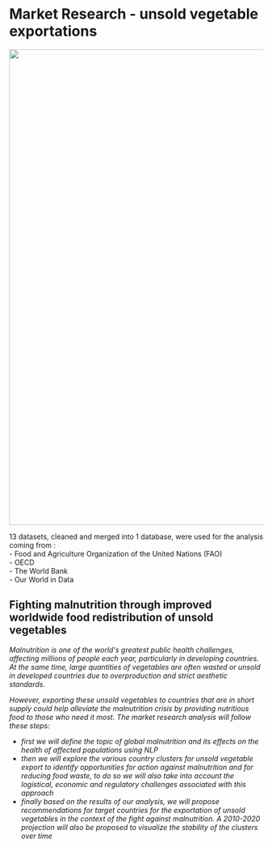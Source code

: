 # Market Research - unsold vegetable exportations

<img width="941" alt="" src="https://user-images.githubusercontent.com/67431758/233866607-ea285bd4-54cd-489c-be87-7cb9ea3ea62d.png">

13 datasets, cleaned and merged into 1 database, were used for the analysis coming from :
<br>- Food and Agriculture Organization of the United Nations (FAO)
<br>- OECD
<br>- The World Bank
<br>- Our World in Data

## Fighting malnutrition through improved worldwide food redistribution of unsold vegetables

*Malnutrition is one of the world's greatest public health challenges, affecting millions of people each year, particularly in developing countries. At the same time, large quantities of vegetables are often wasted or unsold in developed countries due to overproduction and strict aesthetic standards.*

*However, exporting these unsold vegetables to countries that are in short supply could help alleviate the malnutrition crisis by providing nutritious food to those who need it most. The market research analysis will follow these steps:*

+ *first we will define the topic of global malnutrition and its effects on the health of affected populations using NLP*
+ *then we will explore the various country clusters for unsold vegetable export to identify opportunities for action against malnutrition and for reducing food waste, to do so we will also take into account the logistical, economic and regulatory challenges associated with this approach*
+ *finally based on the results of our analysis, we will propose recommendations for target countries for the exportation of unsold vegetables in the context of the fight against malnutrition. A 2010-2020 projection will also be proposed to visualize the stability of the clusters over time*
